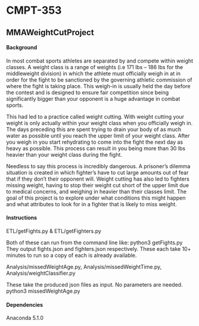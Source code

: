 # CMPT-353
## MMAWeightCutProject

#### Background

In	most	combat	sports	athletes	are	separated	by	and	compete	within	weight	classes.
A	weight	class	is	a	range	of	weights	(i.e	171	lbs	– 186	lbs	for	the	middleweight	division) in
which	the	athlete	must	officially	weigh	in	at	in	order	for	the	fight	to	be	sanctioned	by	the
governing	athletic	commission of	where	the	fight	is	taking	place.	This	weigh-in	is	usually
held	the	day	before	the	contest and	is	designed	to	ensure	fair competition	since	being
significantly	bigger	than	your	opponent	is	a	huge	advantage in	combat	sports.


This	had	led	to	a	practice	called	weight	cutting.	With	weight	cutting	your	weight	is
only	actually	within	your	weight	class	when	you	officially	weigh	in.		The	days	preceding	this
are	spent	trying	to	drain	your	body	of	as	much	water	as	possible	until	you	reach	the	upper
limit	of	your	weight	class.	After	you	weigh	in	you	start	rehydrating	to	come	into	the	fight	the
next	day	as	heavy	as	possible.	This	process	can	result	in	you	being	more	than	30	lbs	heavier
than	your	weight	class	during	the	fight.


Needless	to	say	this	process	is	incredibly	dangerous.	A	prisoner’s	dilemma	situation
is	created	in	which	fighter’s	have	to	cut	large	amounts	out	of	fear	that	if	they	don’t	their
opponent	will. Weight	cutting	has	also	led	to	fighters	missing	weight,	having	to	stop	their
weight	cut	short	of	the	upper	limit	due	to	medical	concerns,	and	weighing	in	heavier	than
their	classes	limit.	 The	goal	of	this	project	is	to	explore	under	what	conditions	this	might
happen	and	what	attributes	to	look	for	in	a	fighter	that	is	likely	to	miss	weight.

#### Instructions

ETL/getFights.py & ETL/getFighters.py

Both of these can run from the command line like: python3 getFights.py
They output fights.json and fighters.json respectively. These each take 10+ minutes
to run so a copy of each is already available.

Analysis/missedWeightAge.py, Analysis/missedWeightTime.py, Analysis/weightClassifier.py

These take the produced json files as input. No parameters are needed.
python3 missedWeightAge.py

#### Dependencies

Anaconda 5.1.0
